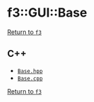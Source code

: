 # f3::GUI::Base

[Return to `f3`](/docs/f3.md)

## C++

- [`Base.hpp`](/src/f3/Base.hpp)
- [`Base.cpp`](/src/f3/Base.cpp)

[Return to `f3`](/docs/f3.md)
